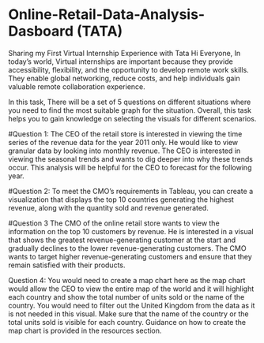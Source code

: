 # Online-Retail-Data-Analysis-Dasboard (TATA)
Sharing my First Virtual Internship Experience with Tata Hi Everyone, In today’s world, Virtual internships are important because they provide accessibility, flexibility, and the opportunity to develop remote work skills. They enable global networking, reduce costs, and help individuals gain valuable remote collaboration experience.

In this task, There will be a set of 5 questions on different situations where you need to find the most suitable graph for the situation. Overall, this task helps you to gain knowledge on selecting the visuals for different scenarios.

#Question 1: The CEO of the retail store is interested in viewing the time series of the revenue data for the year 2011 only. He would like to view granular data by looking into monthly revenue. The CEO is interested in viewing the seasonal trends and wants to dig deeper into why these trends occur. This analysis will be helpful for the CEO to forecast for the following year.

#Question 2: To meet the CMO’s requirements in Tableau, you can create a visualization that displays the top 10 countries generating the highest revenue, along with the quantity sold and revenue generated. 

#Question 3
The CMO of the online retail store wants to view the information on the top 10 customers by revenue. He is interested in a visual that shows the greatest revenue-generating customer at the start and gradually declines to the lower revenue-generating customers. The CMO wants to target higher revenue-generating customers and ensure that they remain satisfied with their products.

Question 4:
You would need to create a map chart here as the map chart would allow the CEO to view the entire map of the world and it will highlight each country and show the total number of units sold or the name of the country. You would need to filter out the United Kingdom from the data as it is not needed in this visual. Make sure that the name of the country or the total units sold is visible for each country. Guidance on how to create the map chart is provided in the resources section.

